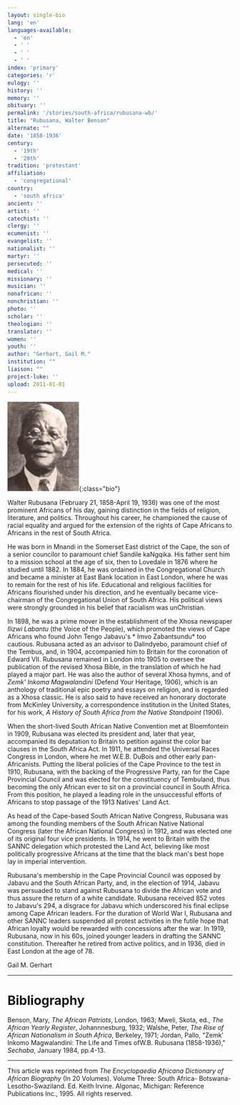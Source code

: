 ```yaml
---
layout: single-bio
lang: 'en'
languages-available:
  - 'en'
  - ' '
  - ' '
  - ' '
index: 'primary'
categories: 'r'
eulogy: ''
history: ''
memory: ''
obituary: ''
permalink: '/stories/south-africa/rubusana-wb/'
title: "Rubusana, Walter Benson"
alternate: ""
date: '1858-1936'
century:
  - '19th'
  - '20th'
tradition: 'protestant'
affiliation:
  - 'congregational'
country:
  - 'south africa'
ancient: ''
artist: ''
catechist: ''
clergy: ''
ecumenist: ''
evangelist: ''
nationalist: ''
martyr: ''
persecuted: ''
medical: ''
missionary: ''
musician: ''
nonafrican: ''
nonchristian: ''
photo: ''
scholar: ''
theologian: ''
translator: ''
women: ''
youth: ''
author: "Gerhart, Gail M."
institution: ""
liaison: ""
project-luke: ''
upload: 2011-01-01
---
```


![Walter Rubusana](/images/bio-pics/southafrica/rubusana-wb/rubusana_walter.jpg){:class="bio"}

Walter Rubusana (February 21, 1858-April 19, 1936) was one of the most prominent Africans of his day, gaining distinction in the fields of religion, literature, and politics. Throughout his career, he championed the cause of racial equality and argued for the extension of the rights of Cape Africans to Africans in the rest of South Africa.

He was born in Mnandi in the Somerset East district of the Cape, the son of a senior councilor to paramount chief Sandile kaNgqika. His father sent him to a mission school at the age of six, then to Lovedale in 1876 where he studied until 1882. In 1884, he was ordained in the Congregational Church and became a minister at East Bank location in East London, where he was to remain for the rest of his life. Educational and religious facilities for Africans flourished under his direction, and he eventually became vice-chairman of the Congregational Union of South Africa. His political views were strongly grounded in his belief that racialism was unChristian.

In 1898, he was a prime mover in the establishment of the Xhosa newspaper *Ilizwi Labantu* (the Voice of the People), which promoted the views of Cape Africans who found John Tengo Jabavu's * Imvo Zabantsundu* too cautious. Rubusana acted as an advisor to Dalindyebo, paramount chief of the Tembus, and, in 1904, accompanied him to Britain for the coronation of Edward VII. Rubusana remained in London into 1905 to oversee the publication of the revised Xhosa Bible, in the translation of which he had played a major part. He was also the author of several Xhosa hymns, and of *Zemk' Inkoma Magwalandini* (Defend Your Heritage, 1906), which is an anthology of traditional epic poetry and essays on religion, and is regarded as a Xhosa classic. He is also said to have received an honorary doctorate from McKinley University, a correspondence institution in the United States, for his work, *A History of South Africa from the Native Standpoint* (1906).

When the short-lived South African Native Convention met at Bloemfontein in 1909, Rubusana was elected its president and, later that year, accompanied its deputation to Britain to petition against the color bar clauses in the South Africa Act. In 1911, he attended the Universal Races Congress in London, where he met W.E.B. DuBois and other early pan-Africanists. Putting the liberal policies of the Cape Province to the test in 1910, Rubusana, with the backing of the Progressive Party, ran for the Cape Provincial Council and was elected for the constituency of Tembuland, thus becoming the only African ever to sit on a provincial council in South Africa. From this position, he played a leading role in the unsuccessful efforts of Africans to stop passage of the 1913 Natives' Land Act.

As head of the Cape-based South African Native Congress, Rubusana was among the founding members of the South African Native National Congress (later the African National Congress) in 1912, and was elected one of its original four vice presidents. In 1914, he went to Britain with the SANNC delegation which protested the Land Act, believing like most politically progressive Africans at the time that the black man's best hope lay in imperial intervention.

Rubusana's membership in the Cape Provincial Council was opposed by Jabavu and the South African Party, and, in the election of 1914, Jabavu was persuaded to stand against Rubusana to divide the African vote and thus assure the return of a white candidate. Rubusana received 852 votes to Jabavu's 294, a disgrace for Jabavu which underscored his final eclipse among Cape African leaders. For the duration of World War I, Rubusana and other SANNC leaders suspended all protest activities in the futile hope that African loyalty would be rewarded with concessions after the war. In 1919, Rubusana, now in his 60s, joined younger leaders in drafting the SANNC constitution. Thereafter he retired from active politics, and in 1936, died in East London at the age of 78.

Gail M. Gerhart

---

# Bibliography

Benson, Mary, *The African Patriots*, London, 1963; Mweli, Skota, ed., *The African Yearly Register*, Johannnesburg, 1932; Walshe, Peter, *The Rise of African Nationalism in South Africa*, Berkeley, 1971; Jordan, Pallo, "Zemk' Inkomo Magwalandini: The Life and Times ofW.B. Rubusana (1858-1936)," *Sechaba*, January 1984, pp.4-13.

---

This article was reprinted from *The Encyclopaedia Africana Dictionary of African Biography* (In 20 Volumes). Volume Three: South Africa- Botswana-Lesotho-Swaziland. Ed. Keith Irvine. Algonac, Michigan: Reference Publications Inc., 1995.  All rights reserved.